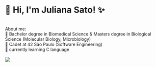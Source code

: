 # 👋 Hi, I'm Juliana Sato! ✨
<br>
About me: <br>
🧬 Bachelor degree in Biomedical Science & Masters degree in Biological Science (Molecular Biology, Microbiology) <br>
🌱 Cadet at 42 São Paulo (Software Engineering) <br>
🔭 currently learning C language <br>
<br>
<div> 
  <a href="https://www.linkedin.com/in/juliana-lumi-sato/" target="_blank"><img src="https://img.shields.io/badge/-LinkedIn-%230077B5?style=for-the-badge&logo=linkedin&logoColor=white" target="_blank"></a> 
</div>
